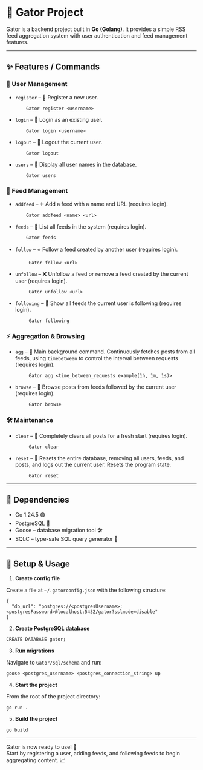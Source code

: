 # 🐊 Gator Project

Gator is a backend project built in **Go (Golang)**.
It provides a simple RSS feed aggregation system with user authentication and feed management features.  

---

## ✨ Features / Commands

### 👤 User Management
- `register` – 📝 Register a new user.
    ```
        Gator register <username>
    ```
- `login` – 🔑 Login as an existing user.
    ```
        Gator login <username>
    ```
- `logout` – 🚪 Logout the current user.
    ```
        Gator logout
    ```
- `users` – 👥 Display all user names in the database.
    ```
        Gator users
    ```

### 📰 Feed Management
- `addfeed` – ➕ Add a feed with a name and URL (requires login).
    ```
        Gator addfeed <name> <url>
    ```
- `feeds` – 📃 List all feeds in the system (requires login).
    ```
        Gator feeds
    ```
- `follow` – ⭐ Follow a feed created by another user (requires login).
   ```
        Gator follow <url>
    ```
- `unfollow` – ❌ Unfollow a feed or remove a feed created by the current user (requires login).
   ```
        Gator unfollow <url>
    ```
- `following` – 👀 Show all feeds the current user is following (requires login).
   ```
        Gator following
    ```

### ⚡ Aggregation & Browsing
- `agg` – 🔄 Main background command. Continuously fetches posts from all feeds, using `timebetween` to control the interval between requests (requires login).
   ```
        Gator agg <time_between_requests example(1h, 1m, 1s)>
    ```
- `browse` – 📖 Browse posts from feeds followed by the current user (requires login).
   ```
        Gator browse
    ```

### 🛠 Maintenance
- `clear` – 🧹 Completely clears all posts for a fresh start (requires login).
   ```
        Gator clear
    ```
- `reset` – 🔁 Resets the entire database, removing all users, feeds, and posts, and logs out the current user. Resets the program state.
   ```
        Gator reset
    ```

---

## 🧩 Dependencies

- Go 1.24.5 🟢
- PostgreSQL 🐘
- Goose – database migration tool 🛠
- SQLC – type-safe SQL query generator 🔧

---

## 🚀 Setup & Usage

1. **Create config file**  

Create a file at `~/.gatorconfig.json` with the following structure:  

```
{
  "db_url": "postgres://<postgresUsername>:<postgresPassword>@localhost:5432/gator?sslmode=disable"
}
```

2. **Create PostgreSQL database**  

```
CREATE DATABASE gator;
```

3. **Run migrations**  

Navigate to `Gator/sql/schema` and run:  

```
goose <postgres_username> <postgres_connection_string> up
```

4. **Start the project**  

From the root of the project directory:  

```
go run .
```

5. **Build the project**  

```
go build
```

---

Gator is now ready to use! 🐊  
Start by registering a user, adding feeds, and following feeds to begin aggregating content. 📈

